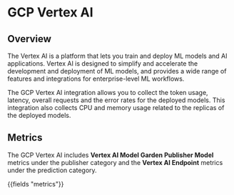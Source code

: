 # GCP Vertex AI

## Overview

The Vertex AI is a platform that lets you train and deploy ML models and AI applications.
Vertex AI is designed to simplify and accelerate the development and deployment of ML models, and provides a wide range of features and integrations for enterprise-level ML workflows.

The GCP Vertex AI integration allows you to collect the token usage, latency, overall requests and the error rates for the deployed models. 
This integration also collects CPU and memory usage related to the replicas of the deployed models.

## Metrics

The GCP Vertex AI includes **Vertex AI Model Garden Publisher Model** metrics under the publisher category and the **Vertex AI Endpoint** metrics under the prediction category.

{{fields "metrics"}}